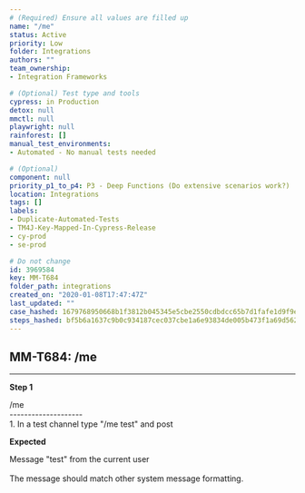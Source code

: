 ```yaml
---
# (Required) Ensure all values are filled up
name: "/me"
status: Active
priority: Low
folder: Integrations
authors: ""
team_ownership: 
- Integration Frameworks

# (Optional) Test type and tools
cypress: in Production
detox: null
mmctl: null
playwright: null
rainforest: []
manual_test_environments: 
- Automated - No manual tests needed

# (Optional)
component: null
priority_p1_to_p4: P3 - Deep Functions (Do extensive scenarios work?)
location: Integrations
tags: []
labels: 
- Duplicate-Automated-Tests
- TM4J-Key-Mapped-In-Cypress-Release
- cy-prod
- se-prod

# Do not change
id: 3969584
key: MM-T684
folder_path: integrations
created_on: "2020-01-08T17:47:47Z"
last_updated: ""
case_hashed: 1679768950668b1f3812b045345e5cbe2550cdbdcc65b7d1fafe1d9f9e9876d6211f76f3a28b67bdd4730fcd91f75b9a
steps_hashed: bf5b6a1637c9b0c934187cec037cbe1a6e93834de005b473f1a69d562c40b02065afae22810d28ee0e64e17448260864
---
```


## MM-T684: /me

---

**Step 1**

/me\
\--------------------\
1\. In a test channel type "/me test" and post

**Expected**

Message "test" from the current user\
\
The message should match other system message formatting.
